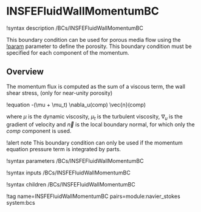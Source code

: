 # INSFEFluidWallMomentumBC

!syntax description /BCs/INSFEFluidWallMomentumBC

This boundary condition can be used for porous media flow using the [!param](/BCs/INSFEFluidEnergyBC/porosity) parameter
to define the porosity.
This boundary condition must be specified for each component of the momentum.

## Overview

The momentum flux is computed as the sum of a viscous term, the wall shear stress, (only for near-unity porosity)

!equation
-(\mu + \mu_t) \nabla_u(comp) \vec{n}(comp)

where $\mu$ is the dynamic viscosity, $\mu_t$ is the turbulent viscosity, $\nabla_u$ is the gradient of
velocity and $\vec{n}$ is the local boundary normal, for which only the $comp$ component is used.

!alert note
This boundary condition can only be used if the momentum equation pressure term is integrated by parts.

!syntax parameters /BCs/INSFEFluidWallMomentumBC

!syntax inputs /BCs/INSFEFluidWallMomentumBC

!syntax children /BCs/INSFEFluidWallMomentumBC

!tag name=INSFEFluidWallMomentumBC pairs=module:navier_stokes system:bcs
